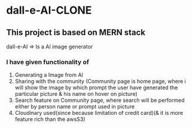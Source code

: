 # dall-e-AI-CLONE

## This project is based on MERN stack
dall-e-AI => Is a AI image generator

### I have given functionality of 
1. Generating a Image from AI
2. Sharing with the community
(Community page is home page, where i will show the image by which prompt the user have generated the particular picture & his name on hover on picture)
3. Search feature on Community page, where search will be performed either by person name or prompt used in picture
4. Cloudinary used(since because limitation of credit card)(& it is more feature rich than the awsS3)
